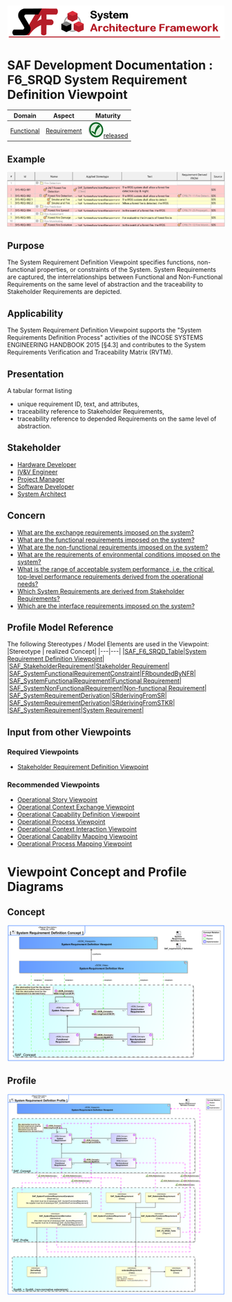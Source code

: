 ![System Architecture Framework](../../diagrams/Banner_SAF.png)
# SAF Development Documentation : **F6_SRQD** System Requirement Definition Viewpoint
|**Domain**|**Aspect**|**Maturity**|
| --- | --- | --- |
|[Functional](../../domains.md#Domain-Functional)|[Requirement](../../aspects.md#Aspect-Requirement)|![Released](../../diagrams/Symbol_confirmed.png )[released](../../using-saf/maturity.md#released)|
## Example
![System-Requirement-Definition-Viewpoint-primary-example.svg](../../diagrams/vp-examples/System-Requirement-Definition-Viewpoint-primary-example.svg)
## Purpose
The System Requirement Definition Viewpoint specifies functions, non-functional properties, or constraints of the System. System Requirements are captured, the interrelationships between Functional and Non-Functional Requirements on the same level of abstraction and the traceability to Stakeholder Requirements are depicted.
## Applicability
The System Requirement Definition Viewpoint supports the "System Requirements Definition Process" activities of the INCOSE SYSTEMS ENGINEERING HANDBOOK 2015 [§4.3] and contributes to the System Requirements Verification and Traceability Matrix (RVTM).
## Presentation
A tabular format listing
* unique requirement ID, text, and attributes,
* traceability reference to Stakeholder Requirements,
* traceability reference to depended Requirements on the same level of abstraction.

## Stakeholder
* [Hardware Developer](../../stakeholders.md#Hardware-Developer)
* [IV&V Engineer](../../stakeholders.md#IV&V-Engineer)
* [Project Manager](../../stakeholders.md#Project-Manager)
* [Software Developer](../../stakeholders.md#Software-Developer)
* [System Architect](../../stakeholders.md#System-Architect)
## Concern
* [What are the exchange requirements imposed on the system?](../../concerns.md#_2021x_2_8710274_1674576758978_464279_23425)
* [What are the functional requirements imposed on the system?](../../concerns.md#_2021x_2_8710274_1674576758860_195868_23350)
* [What are the non-functional requirements imposed on the system?](../../concerns.md#_2021x_2_8710274_1674576758640_180559_23118)
* [What are the requirements of environmental conditions imposed on the system?](../../concerns.md#_2021x_2_8710274_1674576758798_122991_23285)
* [What is the range of acceptable system performance, i.e. the critical, top-level performance requirements derived from the operational needs?](../../concerns.md#_2021x_2_8710274_1674576759042_480392_23467)
* [Which System Requirements are derived from Stakeholder Requirements?](../../concerns.md#_2021x_2_8710274_1674576758563_692887_23057)
* [Which are the interface requirements imposed on the system?](../../concerns.md#_2021x_2_8710274_1674576758778_979635_23258)
## Profile Model Reference
The following Stereotypes / Model Elements are used in the Viewpoint:
|Stereotype | realized Concept|
|---|---|
|[SAF_F6_SRQD_Table](../../stereotypes.md#saf_f6_srqd_table)|[System Requirement Definition Viewpoint](../concept/concepts.md#System-Requirement-Definition-Viewpoint)|
|[SAF_StakeholderRequirement](../../stereotypes.md#saf_stakeholderrequirement)|[Stakeholder Requirement](../concept/concepts.md#Stakeholder-Requirement)|
|[SAF_SystemFunctionalRequirementConstraint](../../stereotypes.md#saf_systemfunctionalrequirementconstraint)|[FRboundedByNFR](../concept/concepts.md#FRboundedByNFR)|
|[SAF_SystemFunctionalRequirement](../../stereotypes.md#saf_systemfunctionalrequirement)|[Functional Requirement](../concept/concepts.md#Functional-Requirement)|
|[SAF_SystemNonFunctionalRequirement](../../stereotypes.md#saf_systemnonfunctionalrequirement)|[Non-functional Requirement](../concept/concepts.md#Non-functional-Requirement)|
|[SAF_SystemRequirementDerivation](../../stereotypes.md#saf_systemrequirementderivation)|[SRderivingFromSR](../concept/concepts.md#SRderivingFromSR)|
|[SAF_SystemRequirementDerivation](../../stereotypes.md#saf_systemrequirementderivation)|[SRderivingFromSTKR](../concept/concepts.md#SRderivingFromSTKR)|
|[SAF_SystemRequirement](../../stereotypes.md#saf_systemrequirement)|[System Requirement](../concept/concepts.md#System-Requirement)|
## Input from other Viewpoints
### Required Viewpoints
* [Stakeholder Requirement Definition Viewpoint](Stakeholder-Requirement-Definition-Viewpoint.md)
### Recommended Viewpoints
* [Operational Story Viewpoint](Operational-Story-Viewpoint.md)
* [Operational Context Exchange Viewpoint](Operational-Context-Exchange-Viewpoint.md)
* [Operational Capability Definition Viewpoint](Operational-Capability-Definition-Viewpoint.md)
* [Operational Process Viewpoint](Operational-Process-Viewpoint.md)
* [Operational Context Interaction Viewpoint](Operational-Context-Interaction-Viewpoint.md)
* [Operational Capability Mapping Viewpoint](Operational-Capability-Mapping-Viewpoint.md)
* [Operational Process Mapping Viewpoint](Operational-Process-Mapping-Viewpoint.md)
# Viewpoint Concept and Profile Diagrams
## Concept
![System Requirement Definition Concept](diagrams/System-Requirement-Definition-Concept.svg)
## Profile
![System Requirement Definition Profile](diagrams/System-Requirement-Definition-Profile.svg)
